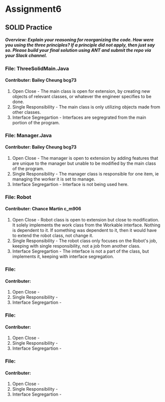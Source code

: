 # Assignment6
## SOLID Practice

##### Overview: Explain your reasoning for reorganizing the code. How were you using the three principles? If a principle did not apply, then just say so. Please build your final solution using ANT and submit the repo via your Slack channel. 

### File: ThreeSolidMain.Java
#### Contributer: Bailey Cheung bcg73
1. Open Close - The main class is open for extension, by creating new objects of relevant classes, or whatever the engineer specifies to be done. 
2. Single Responsibility - The main class is only utilizing objects made from other classes.
3. Interface Segregartion - Interfaces are segregrated from the main portion of the program.


### File: Manager.Java
#### Contributer: Bailey Cheung bcg73
1. Open Close - The manager is open to extension by adding features that are unique to the manager but unable to be modified by the main class of the program. 
2. Single Responsibility - The manager class is responsible for one item, ie managing the worker it is set to manage.
3. Interface Segregartion - Interface is not being used here. 

### File: Robot
#### Contributer: Chance Martin c_m906
1. Open Close - Robot class is open to extension but close to modification. It solely implements the work class from the Workable interface. Nothing is dependent to it. 
If something was dependent to it, then it would have to extend the robot class, not change it.
2. Single Responsibility - The robot class only focuses on the Robot's job, keeping with single responsibility, not a job from another class.
3. Interface Segregartion - The interface is not a part of the class, but implements it, keeping with interface segregation.

### File: 
#### Contributer:
1. Open Close - 
2. Single Responsibility - 
3. Interface Segregartion - 

### File: 
#### Contributer:
1. Open Close - 
2. Single Responsibility - 
3. Interface Segregartion - 

### File: 
#### Contributer:
1. Open Close - 
2. Single Responsibility - 
3. Interface Segregartion - 
